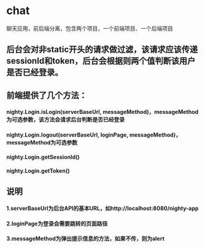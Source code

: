 # chat
聊天应用，前后端分离，包含两个项目，一个前端项目、一个后端项目

## 后台会对非static开头的请求做过滤，该请求应该传递sessionId和token，后台会根据则两个值判断该用户是否已经登录。

## 前端提供了几个方法：
#### nighty.Login.isLogin(serverBaseUrl, messageMethod)，messageMethod为可选参数，该方法会请求后台判断是否已经登录
#### nighty.Login.logout(serverBaseUrl, loginPage, messageMethod)，messageMethod为可选参数
#### nighty.Login.getSessionId()
#### nighty.Login.getToken()

## 说明
#### 1.serverBaseUrl为后台API的基本URL，如http://localhost:8080/nighty-app
#### 2.loginPage为登录会需要跳转的页面路径
#### 3.messageMethod为弹出提示信息的方法，如果不传，则为alert
